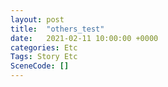 ```yaml
---
layout: post
title:  "others_test"
date:   2021-02-11 10:00:00 +0000
categories: Etc
Tags: Story Etc
SceneCode: []
---
```


